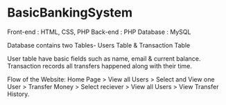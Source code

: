 # BasicBankingSystem
 Front-end : HTML, CSS, PHP
 Back-end : PHP Database : MySQL
 
Database contains two Tables- Users Table & Transaction Table
 
User table have basic fields such as name, email & current balance. Transaction records all transfers happened along with their time. 

Flow of the Website: Home Page > View all Users > Select and View one User > Transfer Money > Select reciever > View all Users > View Transfer History.
